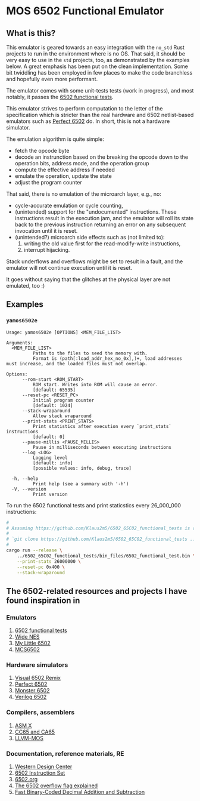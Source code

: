 # MOS 6502 Functional Emulator

## What is this?

This emulator is geared towards an easy integration with the `no_std` Rust projects
to run in the environment where is no OS. That said, it should be very easy to use
in the `std` projects, too, as demonstrated by the examples below. A great emphasis
has been put on the clean implementation. Some bit twiddling has been employed in
few places to make the code branchless and hopefully even more performant.

The emulator comes with some unit-tests tests (work in progress), and most notably,
it passes the [6502 functional tests](https://github.com/Klaus2m5/6502_65C02_functional_tests).

This emulator strives to perform computation to the letter of the specification which
is stricter than the real hardware and 6502 netlist-based emulators such as
[Perfect 6502](https://github.com/mist64/perfect6502) do. In short, this is not a hardware
simulator.

The emulation algorithm is quite simple:

* fetch the opcode byte
* decode an instrunction based on the breaking the opcode down to the operation
  bits, address mode, and the operation group
* compute the effective address if needed
* emulate the operation, update the state
* adjust the program counter

That said, there is no emulation of the microarch layer, e.g., no:

* cycle-accurate emulation or cycle counting,
* (unintended) support for the "undocumented" instructions. These instructions
  result in the execution jam, and the emulator will roll its state back to the
  previous instruction returning an error on any subsequent invocation until
  it is reset.
* (unintended?) microarch side effects such as (not limited to):
    1. writing the old value first for the read-modify-write instructions,
    2. interrupt hijacking.

Stack underflows and overflows might be set to result in a fault, and the emulator
will not continue execution until it is reset.

It goes without saying that the glitches at the physical layer are not emulated,
too :)

## Examples

### `yamos6502e`

```text
Usage: yamos6502e [OPTIONS] <MEM_FILE_LIST>

Arguments:
  <MEM_FILE_LIST>
          Paths to the files to seed the memory with.
          Format is (path[:load_addr_hex_no_0x],)+, load addresses must increase, and the loaded files must not overlap.

Options:
      --rom-start <ROM_START>
          ROM start. Writes into ROM will cause an error.
          [default: 65535]
      --reset-pc <RESET_PC>
          Initial program counter
          [default: 1024]
      --stack-wraparound
          Allow stack wraparound
      --print-stats <PRINT_STATS>
          Print statistics after execution every `print_stats` instructions
          [default: 0]
      --pause-millis <PAUSE_MILLIS>
          Pause in milliseconds between executing instructions
      --log <LOG>
          Logging level          
          [default: info]
          [possible values: info, debug, trace]

  -h, --help
          Print help (see a summary with '-h')
  -V, --version
          Print version
```

To run the 6502 functional tests and print staticstics every 26_000_000 instructions:

```sh
#
# Assuming https://github.com/Klaus2m5/6502_65C02_functional_tests is cloned one directory above:
# 
# `git clone https://github.com/Klaus2m5/6502_65C02_functional_tests ../6502_65C02_functional_tests
#
cargo run --release \
    ../6502_65C02_functional_tests/bin_files/6502_functional_test.bin \
    --print-stats 26000000 \
    --reset-pc 0x400 \
    --stack-wraparound
```

## The 6502-related resources and projects I have found inspiration in

### Emulators

1. [6502 functional tests](https://github.com/Klaus2m5/6502_65C02_functional_tests)
2. [Wide NES](https://github.com/daniel5151/ANESE)
3. [My Little 6502](https://github.com/C-Chads/MyLittle6502)
4. [MCS6502](https://github.com/bzotto/MCS6502)

### Hardware simulators

1. [Visual 6502 Remix](https://floooh.github.io/visual6502remix/)
2. [Perfect 6502](https://github.com/mist64/perfect6502)
3. [Monster 6502](https://monster6502.com/)
4. [Verilog 6502](http://www.aholme.co.uk/6502/Main.htm)

### Compilers, assemblers

1. [ASM X](https://github.com/db-electronics/asmx)
2. [CC65 and CA65](https://github.com/cc65/cc65)
3. [LLVM-MOS](https://github.com/llvm-mos/llvm-mos)

### Documentation, reference materials, RE

1. [Western Design Center](https://www.westerndesigncenter.com/)
2. [6502 Instruction Set](https://www.masswerk.at/6502/6502_instruction_set.html)
3. [6502.org](http://6502.org/)
4. [The 6502 overflow flag explained](https://www.righto.com/2012/12/the-6502-overflow-flag-explained.html)
5. [Fast Binary-Coded Decimal Addition and Subtraction](https://tavianator.com/2011/bcd.html)
